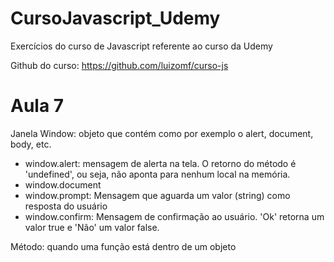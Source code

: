 # CursoJavascript_Udemy
Exercícios do curso de Javascript referente ao curso da Udemy 

Github do curso: https://github.com/luizomf/curso-js

# Aula 7 
Janela Window: objeto que contém como por exemplo o alert, document, body, etc. 
* window.alert: mensagem de alerta na tela. O retorno do método é 'undefined', ou seja, não aponta para nenhum local na memória. 
* window.document
* window.prompt: Mensagem que aguarda um valor (string) como resposta do usuário 
* window.confirm: Mensagem de confirmação ao usuário. 'Ok' retorna um valor true e 'Não' um valor false. 

Método: quando uma função está dentro de um objeto
